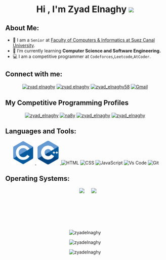 <h1 align="center">Hi , I'm Zyad Elnaghy <img src="https://media.giphy.com/media/hvRJCLFzcasrR4ia7z/giphy.gif" width="35"></h1>
<p align="center">

## About Me:
- :school: I am a `Senior` at [Faculty of Computers & Informatics at Suez Canal University](http://suez.edu.eg/ar/?page_id=7325&lang=en).
- 🌱 I’m currently learning **Computer Science and Software Engineering.**
- :computer: I am a competitive programmer at `Codeforces`,`Leetcode`,`AtCoder`.

## Connect with me:
<p align="center">
<a href="https://www.linkedin.com/in/zyad-elnaghy-58a7a5248/" target="blank"><img align="center" src="https://raw.githubusercontent.com/rahuldkjain/github-profile-readme-generator/master/src/images/icons/Social/linked-in-alt.svg" alt="zyad elnaghy" height="55" width="55"   /></a>
<a href="https://www.facebook.com/profile.php?id=100004502388535" target="blank"><img align="center" src="https://raw.githubusercontent.com/rahuldkjain/github-profile-readme-generator/master/src/images/icons/Social/facebook.svg" alt="zyad elnaghy" height="55" width="55" /></a>
<a href="https://instagram.com/zyad_elnaghy58" target="blank"><img align="center" src="https://raw.githubusercontent.com/rahuldkjain/github-profile-readme-generator/master/src/images/icons/Social/instagram.svg" alt="zyad_elnaghy58" height="55" width="55" /></a>
<a href="mailto:zyadelnaghy@gmail.com"><img align="center" src="https://i0.wp.com/cyberintro.net/wp-content/uploads/2018/04/Gmail.png" alt="Gmail" height="65" width="65" /></a>

</p>

## My Competitive Programming Profiles
<p align="center">
<a href="https://codeforces.com/profile/zyad_elnaghy" target="blank"><img align="center" src="https://raw.githubusercontent.com/rahuldkjain/github-profile-readme-generator/master/src/images/icons/Social/codeforces.svg" alt="zyad_elnaghy" height="75" width="75" /></a>
<a href="https://www.leetcode.com/na8y" target="blank"><img align="center" src="https://raw.githubusercontent.com/rahuldkjain/github-profile-readme-generator/master/src/images/icons/Social/leet-code.svg" alt="na8y" height="75" width="75" /></a>
<a href="https://www.codechef.com/users/zyad_elnaghy" target="blank"><img align="center" src="https://img.icons8.com/color/50/000000/codechef.png" alt="zyad_elnaghy" height="75" width="75" /></a>
<a href="https://atcoder.jp/users/Zyad_elnaghy" target="blank"><img align="center" src="https://img.atcoder.jp/assets/icon/avatar.png" alt="zyad_elnaghy" height="75" width="75" /></a>

## Languages and Tools:
<p align="center">
  <a href="https://www.cprogramming.com/" target="_blank" rel="noreferrer"> 
    <img src="https://raw.githubusercontent.com/devicons/devicon/master/icons/c/c-original.svg" title ="C" alt="C" width="75" height="75" /> 
  </a> 
  
  <a href="https://www.w3schools.com/cpp/" target="_blank" rel="noreferrer"> 
    <img src="https://raw.githubusercontent.com/devicons/devicon/master/icons/cplusplus/cplusplus-original.svg" title ="C++" alt="C++" width="75" height="75"/> 
  </a> 
    <img src="https://cdn.jsdelivr.net/gh/devicons/devicon/icons/html5/html5-original.svg" title ="HTML" width="75" hight="75" />
    <img src="https://cdn.jsdelivr.net/gh/devicons/devicon/icons/css3/css3-original.svg" title ="CSS" width="75" hight="75" />
    <img src="https://cdn.jsdelivr.net/gh/devicons/devicon/icons/javascript/javascript-original.svg" title ="JavaScript" width="75" hight="75" />
    <img src="https://cdn.jsdelivr.net/gh/devicons/devicon/icons/vscode/vscode-original.svg" title ="Vs Code" width="75" hight="75" />
    <img src="https://static-00.iconduck.com/assets.00/git-icon-2048x2048-juzdf1l5.png" title ="Git" width="75" hight="75"/>
</p>

 ## Operating Systems:
<p align="center">
    &emsp;
    <a href="#"><img src="https://img.shields.io/badge/Windows-0078D6?style=plastic&logo=windows&logoColor=white"></a>
  &emsp;
    <a href="#"><img src="https://img.shields.io/badge/pop!_os-%2348B9C7.svg?style=plastic&&logo=pop!_os&logoColor=white" /></a>
</p>

 <br> <br> <br> <br>
 <br>
   
<div align = "center" >
<p><img src="https://github-readme-stats.vercel.app/api/top-langs?username=zyadelnaghy&show_icons=true&locale=en&layout=compact" alt="zyadelnaghy" /></p>
<p><img src="https://github-readme-stats.vercel.app/api?username=zyadelnaghy&show_icons=true&locale=en" alt="zyadelnaghy" /></p>
<p><img src="https://github-readme-streak-stats.herokuapp.com/?user=zyadelnaghy&" alt="zyadelnaghy" /></p>
</div>
